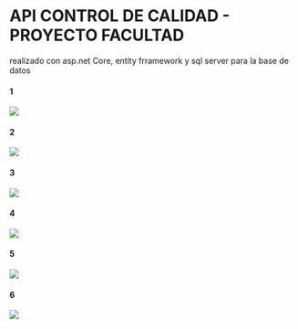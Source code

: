 # API CONTROL DE CALIDAD - PROYECTO FACULTAD
realizado con asp.net Core, entity frramework y sql server para la base de datos
#### 1
![](https://i.postimg.cc/jdsZR4z0/1.png)
#### 2
![](https://i.postimg.cc/13dHcxbs/2.png)
#### 3
![](https://i.postimg.cc/QMWqf4r5/3.png)
#### 4
![](https://i.postimg.cc/Z5nHdY7w/4.png)
#### 5
![](https://i.postimg.cc/26R7MQzt/5.png)
#### 6
![](https://i.postimg.cc/nc0Tr9ks/6.png)
